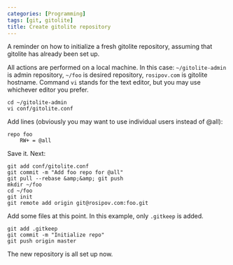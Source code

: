 ```yaml
---
categories: [Programming]
tags: [git, gitolite]
title: Create gitolite repository
---
```


A reminder on how to initialize a fresh gitolite repository, assuming that gitolite has already been set up.

All actions are performed on a local machine. In this case: `~/gitolite-admin` is admin repository, `~/foo` is desired repository, `rosipov.com` is gitolite hostname. Command `vi` stands for the text editor, but you may use whichever editor you prefer.

    cd ~/gitolite-admin
    vi conf/gitolite.conf

Add lines (obviously you may want to use individual users instead of @all):

    repo foo
        RW+ = @all

Save it. Next:

    git add conf/gitolite.conf
    git commit -m "Add foo repo for @all"
    git pull --rebase &amp;&amp; git push
    mkdir ~/foo
    cd ~/foo
    git init
    git remote add origin git@rosipov.com:foo.git

Add some files at this point. In this example, only `.gitkeep` is added.

    git add .gitkeep
    git commit -m "Initialize repo"
    git push origin master

The new repository is all set up now.
